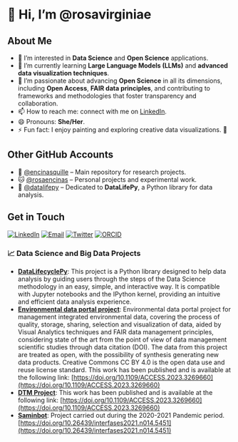 # 👋 Hi, I’m @rosavirginiae

## About Me

- 👀 I’m interested in **Data Science** and **Open Science** applications.
- 🌱 I’m currently learning **Large Language Models (LLMs)** and **advanced data visualization techniques**.
- 💞️ I’m passionate about advancing **Open Science** in all its dimensions, including **Open Access**, **FAIR data principles**, and contributing to frameworks and methodologies that foster transparency and collaboration.
- 📫 How to reach me: connect with me on [LinkedIn](https://www.linkedin.com/in/rosavirginiae).
- 😄 Pronouns: **She/Her**.
- ⚡ Fun fact: I enjoy painting and exploring creative data visualizations. 🎨

## Other GitHub Accounts

- 🐙 [@encinasquille](https://github.com/encinasquille) – Main repository for research projects. 
- 🐱 [@rosaencinas](https://github.com/rosaencinas) – Personal projects and experimental work.
- 🐍 [@datalifepy](https://github.com/datalifepy) – Dedicated to **DataLifePy**, a Python library for data analysis.

## Get in Touch

[![LinkedIn](https://img.shields.io/badge/LinkedIn-blue?style=for-the-badge&logo=linkedin)](https://www.linkedin.com/in/rosavirginiae)
[![Email](https://img.shields.io/badge/Email-red?style=for-the-badge&logo=gmail)](mailto:rosavirginiae@gmail.com)
[![Twitter](https://img.shields.io/badge/Twitter-blue?style=for-the-badge&logo=twitter)](https://twitter.com/rosavirginiae)
[![ORCID](https://img.shields.io/badge/ORCID-A6CE39?style=for-the-badge&logo=orcid)](https://orcid.org/0000-0001-9166-1741)


### 📈 Data Science and Big Data Projects

- **[DataLifecyclePy](https://github.com/encinasquille/DataLifecyclePy)**: This project is a Python library designed to help data analysis by guiding users through the steps of the Data Science methodology in an easy, simple, and interactive way. It is compatible with Jupyter notebooks and the IPython kernel, providing an intuitive and efficient data analysis experience.
- **[Environmental data portal project](https://github.com/encinasquille/ProjSGA)**: Environmental data portal project for management integrated environmental data, covering the process of quality, storage, sharing, selection and visualization of data, aided by Visual Analytics techniques and FAIR data management principles, considering state of the art from the point of view of data management scientific studies through data citation (DOI). The data from this project are treated as open, with the possibility of synthesis generating new data products. Creative Commons CC BY 4.0 is the open data use and reuse license standard. This work has been published and is available at the following link: [https://doi.org/10.1109/ACCESS.2023.3269660](https://doi.org/10.1109/ACCESS.2023.3269660) 
- **[DTM Project](https://github.com/encinasquille/Identify-topics-via-DTM)**: This work has been published and is available at the following link: [https://doi.org/10.1109/ACCESS.2023.3269660](https://doi.org/10.1109/ACCESS.2023.3269660)
- **[Saminbot](https://github.com/rosaencinas/saminbot)**: Project carried out during the 2020-2021 Pandemic period. [https://doi.org/10.26439/interfases2021.n014.5451](https://doi.org/10.26439/interfases2021.n014.5451)


<!---
rosavirginiae/rosavirginiae is a ✨ special ✨ repository because its `README.md` (this file) appears on your GitHub profile.
You can click the Preview link to take a look at your changes.
--->
